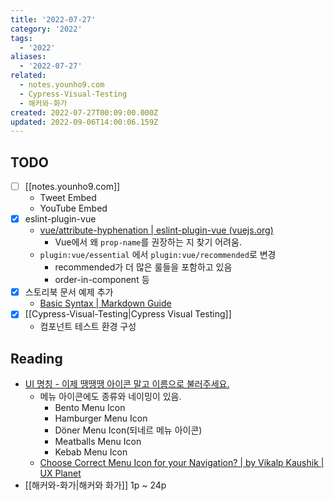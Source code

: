 ```yaml
---
title: '2022-07-27'
category: '2022'
tags:
  - '2022'
aliases:
  - '2022-07-27'
related:
  - notes.younho9.com
  - Cypress-Visual-Testing
  - 해커와-화가
created: 2022-07-27T00:09:00.000Z
updated: 2022-09-06T14:00:06.159Z
---
```


## TODO

- [ ] [[notes.younho9.com]]
  - Tweet Embed
  - YouTube Embed
- [x] eslint-plugin-vue
  - [vue/attribute-hyphenation | eslint-plugin-vue (vuejs.org)](https://eslint.vuejs.org/rules/attribute-hyphenation.html)
    - Vue에서 왜 `prop-name`를 권장하는 지 찾기 어려움.
  - `plugin:vue/essential` 에서 `plugin:vue/recommended`로 변경
    - recommended가 더 많은 룰들을 포함하고 있음
    - order-in-component 등
- [x] 스토리북 문서 예제 추가
  - [Basic Syntax | Markdown Guide](https://www.markdownguide.org/basic-syntax/)
- [x] [[Cypress-Visual-Testing|Cypress Visual Testing]]
  - 컴포넌트 테스트 환경 구성

## Reading

- [UI 명칭 - 이제 땡땡땡 아이콘 말고 이름으로 불러주세요.](https://chaeyeon-chaeyeon.tistory.com/67)
  - 메뉴 아이콘에도 종류와 네이밍이 있음.
    - Bento Menu Icon
    - Hamburger Menu Icon
    - Döner Menu Icon(되네르 메뉴 아이콘)
    - Meatballs Menu Icon
    - Kebab Menu Icon
  - [Choose Correct Menu Icon for your Navigation? | by Vikalp Kaushik | UX Planet](https://uxplanet.org/choose-correct-menu-icon-for-your-navigation-7ffc22df80ac)
- [[해커와-화가|해커와 화가]] 1p ~ 24p
